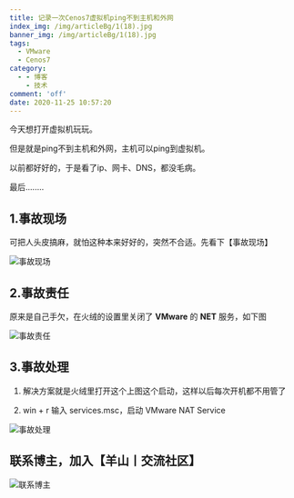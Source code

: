 ```yaml
---
title: 记录一次Cenos7虚拟机ping不到主机和外网
index_img: /img/articleBg/1(18).jpg
banner_img: /img/articleBg/1(18).jpg
tags:
  - VMware
  - Cenos7
category:
  - - 博客
    - 技术
comment: 'off'
date: 2020-11-25 10:57:20
---
```


今天想打开虚拟机玩玩。

但是就是ping不到主机和外网，主机可以ping到虚拟机。

以前都好好的，于是看了ip、网卡、DNS，都没毛病。

最后........

<!-- more -->

## 1.事故现场

可把人头皮搞麻，就怕这种本来好好的，突然不合适。先看下【事故现场】

![事故现场](/img/articleContent/Cenos7CannotPingNet/Cenos7CannotPingNet1.png)

## 2.事故责任

原来是自己手欠，在火绒的设置里关闭了 **VMware** 的 **NET** 服务，如下图

![事故责任](/img/articleContent/Cenos7CannotPingNet/Cenos7CannotPingNet2.png)

## 3.事故处理

1. 解决方案就是火绒里打开这个上图这个启动，这样以后每次开机都不用管了

2. win + r 输入 services.msc，启动 VMware NAT Service

![事故处理](/img/articleContent/Cenos7CannotPingNet/Cenos7CannotPingNet3.png)

## 联系博主，加入【羊山丨交流社区】
![联系博主](/img/icon/wechatFindMe.png)